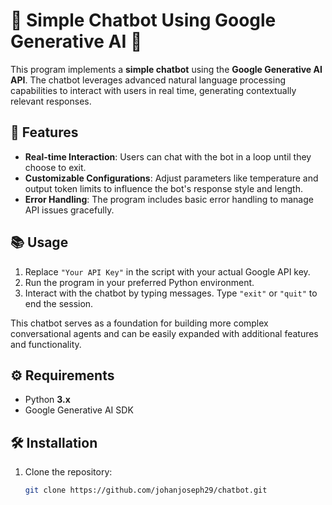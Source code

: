 # 🎉 Simple Chatbot Using Google Generative AI 🎉

This program implements a **simple chatbot** using the **Google Generative AI API**. The chatbot leverages advanced natural language processing capabilities to interact with users in real time, generating contextually relevant responses.

## 🌟 Features
- **Real-time Interaction**: Users can chat with the bot in a loop until they choose to exit.
- **Customizable Configurations**: Adjust parameters like temperature and output token limits to influence the bot's response style and length.
- **Error Handling**: The program includes basic error handling to manage API issues gracefully.

## 📚 Usage
1. Replace `"Your API Key"` in the script with your actual Google API key.
2. Run the program in your preferred Python environment.
3. Interact with the chatbot by typing messages. Type `"exit"` or `"quit"` to end the session.

This chatbot serves as a foundation for building more complex conversational agents and can be easily expanded with additional features and functionality.

## ⚙️ Requirements
- Python **3.x**
- Google Generative AI SDK

## 🛠️ Installation

1. Clone the repository:
   ```bash
   git clone https://github.com/johanjoseph29/chatbot.git
